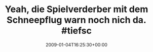 ---
retweeted: false
source: <a href="http://twitter.com" rel="nofollow">Twitter Web Client</a>
entities:
  hashtags:
  - text: tiefschnee
    indices:
    - '64'
    - '75'
  - text: auto
    indices:
    - '76'
    - '81'
  - text: wahrerwintersport
    indices:
    - '82'
    - '100'
  symbols: []
  user_mentions: []
  urls: []
display_text_range:
- '0'
- '100'
favorite_count: '0'
id_str: '1095330615'
truncated: false
retweet_count: '0'
id: '1095330615'
created_at: Sun Jan 04 16:25:30 +0000 2009
favorited: false
full_text: 'Yeah, die Spielverderber mit dem Schneepflug warn noch nich da. #tiefschnee
  #auto #wahrerwintersport'
lang: de
tags:
- tiefschnee
- auto
- wahrerwintersport
- pesos/twitter
date: '2009-01-04T16:25:30+00:00'
src: https://twitter.com/bascht/status/1095330615
original_url: https://twitter.com/bascht/status/1095330615
type: twitter_tweet
text: 'Yeah, die Spielverderber mit dem Schneepflug warn noch nich da. #tiefschnee
  #auto #wahrerwintersport'
title: 'Yeah, die Spielverderber mit dem Schneepflug warn noch nich da. #tiefsc'

---